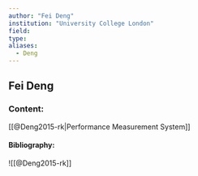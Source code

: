 ```yaml
---
author: "Fei Deng"
institution: "University College London"
field:
type:
aliases:
  - Deng
---
```


## Fei Deng

### Content:
[[@Deng2015-rk|Performance Measurement System]]

#### Bibliography:

![[@Deng2015-rk]]